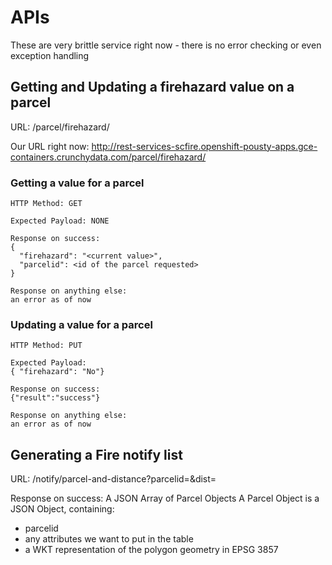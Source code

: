 # APIs

These are very brittle service right now - there is no error checking or even exception handling

## Getting and Updating a firehazard value on a parcel

URL:  /parcel/firehazard/<id>

Our URL right now:  http://rest-services-scfire.openshift-pousty-apps.gce-containers.crunchydata.com/parcel/firehazard/<id>

### Getting a value for a parcel
    HTTP Method: GET
    
    Expected Payload: NONE    
    
    Response on success:
    {
      "firehazard": "<current value>",
      "parcelid": <id of the parcel requested>
    }
    
    Response on anything else:
    an error as of now


### Updating a value for a parcel  
    HTTP Method: PUT

    Expected Payload:
    { "firehazard": "No"}
    
    Response on success:
    {"result":"success"}
    
    Response on anything else:
    an error as of now
    
    
## Generating a Fire notify list

URL:  /notify/parcel-and-distance?parcelid=<parcelid>&dist=<integer distance in meters>

Response on success:
A JSON Array of Parcel Objects
A Parcel Object is a JSON Object, containing:
* parcelid
* any attributes we want to put in the table
* a WKT representation of the polygon geometry in EPSG 3857  
